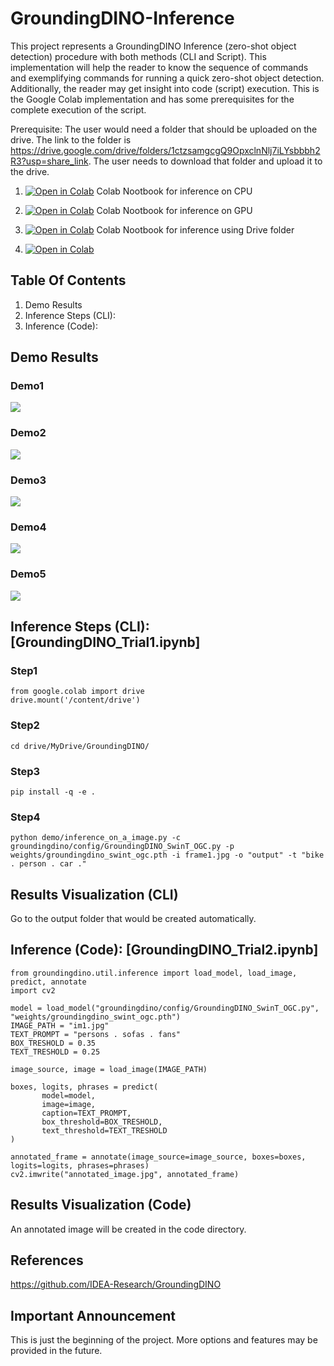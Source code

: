# GroundingDINO-Inference
This project represents a GroundingDINO Inference (zero-shot object detection) procedure with both methods (CLI and Script). This implementation will help the reader to know the sequence of commands and exemplifying commands for running a quick zero-shot object detection. Additionally, the reader may get insight into code (script) execution.  This is the Google Colab implementation and has some prerequisites for the complete execution of the script. 

Prerequisite:
The user would need a folder that should be uploaded on the drive. The link to the folder is https://drive.google.com/drive/folders/1ctzsamgcgQ9OpxclnNlj7iLYsbbbh2R3?usp=share_link. The user needs to download that folder and upload it to the drive.

1. [![Open in Colab](https://colab.research.google.com/assets/colab-badge.svg)](https://colab.research.google.com/drive/1jm2YiPdutOg68MVhDDlg8xt99PK7Piic) Colab Nootbook for inference on CPU

2. [![Open in Colab](https://colab.research.google.com/assets/colab-badge.svg)](https://colab.research.google.com/drive/1zIKmMZTY8Kcy0xIltKx0lg1ccEFkiF0g) Colab Nootbook for inference on GPU

3. [![Open in Colab](https://colab.research.google.com/assets/colab-badge.svg)](https://colab.research.google.com/drive/1kX1IeVrwA9J97lN1MqsFF_afambuinv8#scrollTo=4dEL6xotpB_A) Colab Nootbook for inference using Drive folder

4. [![Open in Colab](https://colab.research.google.com/assets/colab-badge.svg)](https://colab.research.google.com/drive/1eJye4465EpEZ_h1loUcyPsPecKhhT9ka#scrollTo=KxbH9rKcHdjn) 

## Table Of Contents

  1. Demo Results
  2. Inference Steps (CLI):
  3. Inference (Code):

## Demo Results

### Demo1

![](https://github.com/HassanBinHaroon/GroundingDINO-Inference/blob/main/Demo%20Images/img1.jpg)

### Demo2

![](https://github.com/HassanBinHaroon/GroundingDINO-Inference/blob/main/Demo%20Images/img2.jpg)

### Demo3

![](https://github.com/HassanBinHaroon/GroundingDINO-Inference/blob/main/Demo%20Images/annotated_image.jpg)

### Demo4

![](https://github.com/HassanBinHaroon/GroundingDINO-Inference/blob/main/Demo%20Images/annotated_image(1).jpg)

### Demo5

![](https://github.com/HassanBinHaroon/GroundingDINO-Inference/blob/main/Demo%20Images/annotated_image(2).jpg)

## Inference Steps (CLI): [GroundingDINO_Trial1.ipynb]

### Step1

    from google.colab import drive
    drive.mount('/content/drive')

### Step2

    cd drive/MyDrive/GroundingDINO/

### Step3

    pip install -q -e .
    
### Step4
 
    python demo/inference_on_a_image.py -c groundingdino/config/GroundingDINO_SwinT_OGC.py -p weights/groundingdino_swint_ogc.pth -i frame1.jpg -o "output" -t "bike . person . car ." 

## Results Visualization (CLI)

Go to the output folder that would be created automatically.

## Inference (Code): [GroundingDINO_Trial2.ipynb]

    from groundingdino.util.inference import load_model, load_image, predict, annotate
    import cv2

    model = load_model("groundingdino/config/GroundingDINO_SwinT_OGC.py", "weights/groundingdino_swint_ogc.pth")
    IMAGE_PATH = "im1.jpg"
    TEXT_PROMPT = "persons . sofas . fans"
    BOX_TRESHOLD = 0.35
    TEXT_TRESHOLD = 0.25

    image_source, image = load_image(IMAGE_PATH)

    boxes, logits, phrases = predict(
           model=model,
           image=image,
           caption=TEXT_PROMPT,
           box_threshold=BOX_TRESHOLD,
           text_threshold=TEXT_TRESHOLD
    )

    annotated_frame = annotate(image_source=image_source, boxes=boxes, logits=logits, phrases=phrases)
    cv2.imwrite("annotated_image.jpg", annotated_frame)


## Results Visualization (Code)

An annotated image will be created in the code directory.

## References

https://github.com/IDEA-Research/GroundingDINO

## Important Announcement

This is just the beginning of the project. More options and features may be provided in the future.

